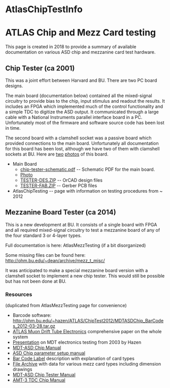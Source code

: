 # AtlasChipTestInfo
# ATLAS Chip and Mezz Card testing

This page is created in 2018 to provide a summary of available documentation on various ASD chip and mezzanine card test hardware.

## Chip Tester (ca 2001)

This was a joint effort between Harvard and BU.  There are two PC board designs.

The main board (documentation below) contained all the mixed-signal circuitry to provide bias to the chip, input stimulus and readout the results.  It includes an FPGA which implemented much of the control functionality and a simple TDC to digitize the ASD output.  It communicated through a large cable with a National Instruments parallel interface board in a PC.  Unfortunately most of the firmware and software source code has been lost in time.

The second board with a clamshell socket was a passive board which provided connections to the main board.
Unfortunately all documentation for this board has been lost, although we have two of them with clamshell sockets at BU.
Here are [two](http://ohm.bu.edu/~hazen/ATLAS/ChipTester/ChipTesterHardware/Photos/2012-02-14_16-22-19_51.jpeg) [photos](http://ohm.bu.edu/~hazen/ATLAS/ChipTester/ChipTesterHardware/Photos/2012-02-14_16-22-36_430.jpeg) of this board.

 * Main Board
   * [chip-tester-schematic.pdf](http://ohm.bu.edu/~hazen/ATLAS/ChipTester/ChipTesterHardware/chip-tester-schematic.pdf) -- Schematic PDF for the main board.
   * [Photo](http://ohm.bu.edu/~hazen/ATLAS/ChipTester/tester_overview_photo.jpg)
   * [TESTER-DES.ZIP](http://ohm.bu.edu/~hazen/ATLAS/ChipTester/ChipTesterHardware/TESTER-FAB/TESTER-DES.ZIP) -- OrCAD design files
   * [TESTER-FAB.ZIP](http://ohm.bu.edu/~hazen/ATLAS/ChipTester/ChipTesterHardware/TESTER-FAB/TESTER-FAB.ZIP) -- Gerber PCB files
 * AtlasChipTesting -- page with information on testing procedures from ~ 2012

## Mezzanine Board Tester (ca 2014)

This is a new development at BU.  It consists of a single board with FPGA and all required mixed-signal circuitry to test a mezzanine board of any of the four standard 3 or 4-layer types.

Full documentation is here:  AtlasMezzTesting (if a bit disorganized)

Some missing files can be found here:  http://ohm.bu.edu/~dean/archive/mezz_t_misc/

It was anticipated to make a special mezzanine board version with a clamshell socket to implement a new chip tester.  This would still be possible but has not been done at BU.

### Resources

(duplicated from AtlasMezzTesting page for convenience)

 * Barcode software: http://ohm.bu.edu/~hazen/ATLAS/ChipTest2012/MDTASDChip_BarCodes_2012-03-28.tar.gz
 * [ATLAS Muon Drift Tube Electronics](http://bmc.bu.edu/ESH_NEW/jinst8_09_p09001.pdf) comprehensive paper on the whole system
 * [Presentation](http://bmc.bu.edu/bmc/papers/A3.1-Hazen.pdf) on MDT electronics testing from 2003 by Hazen
 * [MDT-ASD Chip Manual](http://bmc.bu.edu/ESH_NEW/ATLAS/Files/gen_info/MDTASD_V2.1.pdf)
 * [ASD Chip parameter setup manual](http://bmc.bu.edu/ESH_NEW/ATLAS/Files/octal_mezz_info/MDTparams_Ver1_05.pdf)
 * [Bar Code Label](http://bmc.bu.edu/ESH_NEW/ATLAS/Files/gen_info/ChipCardLabels.pdf) description with explanation of card types
 * [File Archive](http://bmc.bu.edu/ESH_NEW/ATLAS/Files/prod_info/) with data for various mezz card types including dimension drawings
 * [MDT-ASD Chip Tester Manual](http://bmc.bu.edu/ESH_NEW/UsersManual.pdf)
 * [AMT-3 TDC Chip Manual](http://atlas.kek.jp/tdc/amt3/AMT3manual_034.pdf)

